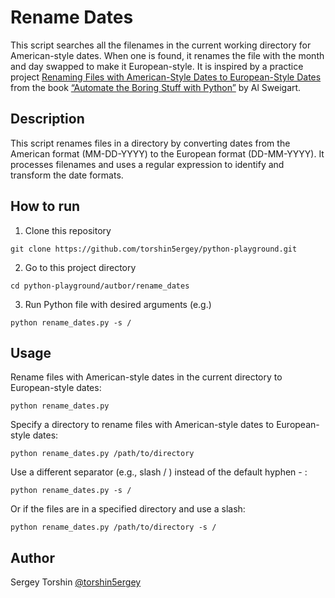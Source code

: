 # Rename Dates

This script searches all the filenames in the current working directory for American-style dates.
When one is found, it renames the file with the month and day swapped to make it European-style.
It is inspired by a practice project [Renaming Files with American-Style Dates to European-Style Dates](https://automatetheboringstuff.com/2e/chapter10/#calibre_link-333) from the book [“Automate the Boring Stuff with Python”](https://automatetheboringstuff.com/) by Al Sweigart.

## Description

This script renames files in a directory by converting dates from the American format (MM-DD-YYYY) to the European format (DD-MM-YYYY). It processes filenames and uses a regular expression to identify and transform the date formats.

## How to run

1. Clone this repository
```
git clone https://github.com/torshin5ergey/python-playground.git
```
2. Go to this project directory
```
cd python-playground/autbor/rename_dates
```
3. Run Python file with desired arguments (e.g.)
```
python rename_dates.py -s /
```

## Usage

Rename files with American-style dates in the current directory to European-style dates:
```
python rename_dates.py
```

Specify a directory to rename files with American-style dates to European-style dates:
```
python rename_dates.py /path/to/directory
```

Use a different separator (e.g., slash / ) instead of the default hyphen - :
```
python rename_dates.py -s /
```

Or if the files are in a specified directory and use a slash:
```
python rename_dates.py /path/to/directory -s /
```

## Author 

Sergey Torshin [@torshin5ergey](https://github.com/torshin5ergey)
